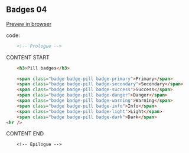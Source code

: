 ## Badges 04

<a href="https://kissjgabi.github.io/B6strap/beginner/$02-04-badgesPills.html" target="_blank">Prevew in browser</a>

code:

```html
    <!-- Prologue -->
```  
CONTENT START  
```html
    <h3>Pill badges</h3>

	<span class="badge badge-pill badge-primary">Primary</span>
	<span class="badge badge-pill badge-secondary">Secondary</span>
	<span class="badge badge-pill badge-success">Success</span>
	<span class="badge badge-pill badge-danger">Danger</span>
	<span class="badge badge-pill badge-warning">Warning</span>
	<span class="badge badge-pill badge-info">Info</span>
	<span class="badge badge-pill badge-light">Light</span>
	<span class="badge badge-pill badge-dark">Dark</span>
<hr />
```  
CONTENT END  
```
    <!-- Epilogue -->
```  
